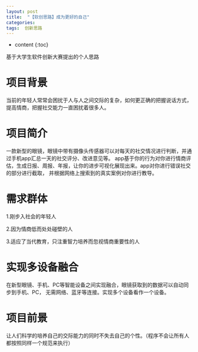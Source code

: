 ```yaml
---
layout: post
title:  "【软创思路】成为更好的自己"
categories:  
tags:  创新思路
---
```


* content
{:toc}

基于大学生软件创新大赛提出的个人思路

# 项目背景

当前的年轻人常常会困扰于人与人之间交际的复杂，如何更正确的把握说话方式，提高情商，把握社交能力一直困扰着很多人。

# 项目简介

一款新型的眼镜，眼镜中带有摄像头传感器可以对每天的社交情况进行判断，并通过手机app汇总一天的社交评分、改进意见等。
app基于你的行为对你进行情商评估，生成日报、周报、年报，让你的进步可视化展现出来。app对你进行错误社交的部分进行截取，
并根据网络上搜索到的真实案例对你进行教导。

# 需求群体

1.刚步入社会的年轻人

2.因为情商低而处处碰壁的人

3.适应了当代教育，只注重智力培养而忽视情商重要性的人

# 实现多设备融合

在新型眼镜、手机、PC等智能设备之间实现融合，眼镜获取到的数据可以自动同步到手机、PC，
无需网络、蓝牙等连接。实现多个设备看作一个设备。

# 项目前景

让人们科学的培养自己的交际能力的同时不失去自己的个性。（程序不会让所有人都按照同样一个规范来执行）